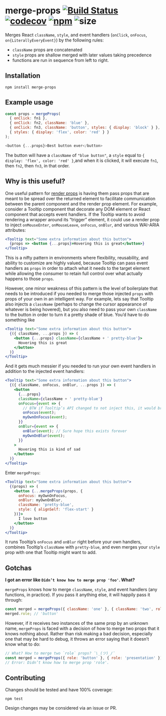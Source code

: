# merge-props [![Build Status](https://travis-ci.org/andrewbranch/merge-props.svg?branch=master)](https://travis-ci.org/andrewbranch/merge-props) [![codecov](https://codecov.io/gh/andrewbranch/merge-props/branch/master/graph/badge.svg)](https://codecov.io/gh/andrewbranch/merge-props) [![npm](https://img.shields.io/npm/v/merge-props.svg)](https://www.npmjs.com/package/merge-props) ![size](https://img.shields.io/bundlephobia/minzip/merge-props.svg)

Merges React `className`, `style`, and event handlers (`onClick`, `onFocus`, `on{LiterallyEveryEvent}`) by the following rules:

- `className` props are concatenated
- `style` props are shallow merged with later values taking precedence
- functions are run in sequence from left to right.

## Installation

```
npm install merge-props
```

## Example usage

```js
const props = mergeProps(
  { onClick: fn1 },
  { onClick: fn2, className: 'blue' },
  { onClick: fn3, className: 'button', styles: { display: 'block' } },
  { styles: { display: 'flex', color: 'red' } }
);

<button {...props}>Best button ever</button>
```

The button will have a `className` of `"blue button"`, a `style` equal to `{ display: 'flex', color: 'red' }`,and when it is clicked, it will execute `fn1`, then `fn2`, then `fn3`, in that order.

## Why is this useful?

One useful pattern for [render props](https://reactjs.org/docs/render-props.html) is having them pass props that are meant to be spread over the returned element to facilitate communication between the parent component and the render prop element. For example, consider a Tooltip component that decorate any DOM element or React component that accepts event handlers. If the Tooltip wants to avoid rendering a wrapper around its “trigger” element, it could use a render prop to inject `onMouseEnter`, `onMouseLeave`, `onFocus`, `onBlur`, and various WAI-ARIA attributes:

```jsx
<Tooltip text="Some extra information about this button">
  {props => <button {...props}>Hovering this is great</button>}
</Tooltip>
```

This is a nifty pattern in environments where flexibility, reusability, and ability to customize are highly valued, because Tooltip can pass event handlers as `props` in order to attach what it needs to the target element while allowing the consumer to retain full control over what actually happens to those `props`.

However, one minor weakness of this pattern is the level of boilerplate that needs to be introduced if you needed to merge those injected `props` with props of your own in an intelligent way. For example, lets say that Tooltip also injects a `className` (perhaps to change the cursor appearance of whatever is being hovered), but you also need to pass your own `className` to the button in order to turn it a pretty shade of blue. You’d have to do something like

```jsx
<Tooltip text="Some extra information about this button">
  {({ className, ...props }) => (
    <button {...props} className={className + ' pretty-blue'}>
      Hovering this is great
    </button>
  )}
</Tooltip>
```

And it gets much messier if you needed to run your own event handlers in addition to the injected event handlers:

```jsx
<Tooltip text="Some extra information about this button">
  {({ className, onFocus, onBlur, ...props }) => (
    <button
      {...props}
      className={className + ' pretty-blue'}
      onFocus={event => {
        // BTW if Tooltip’s API changed to not inject this, it would break
        onFocus(event);
        myOwnOnFocus(event);
      }}
      onBlur={event => {
        onBlur(event); // Sure hope this exists forever
        myOwnOnBlur(event);
      }}
    >
      Hovering this is kind of sad
    </button>
  )}
</Tooltip>
```

Enter `mergeProps`:

```jsx
<Tooltip text="Some extra information about this button">
  {(props) => (
    <button {...mergeProps(props, {
      onFocus: myOwnOnFocus,
      onBlur: myOwnOnBlur,
      className: 'pretty-blue',
      style: { alignSelf: 'flex-start' }
    })}>
      I love button
    </button>
  )}
</Tooltip>
```

It runs Tooltip’s `onFocus` and `onBlur` right before your own handlers, combines Tooltip’s `className` with `pretty-blue`, and even merges your `style` prop with one that Tooltip might want to add.


## Gotchas

**I got an error like `Didn’t know how to merge prop 'foo'`. What?**

`mergeProps` knows how to merge `className`, `style`, and event handlers (any functions, in practice). If you pass it anything else, it will happily pass it through:

```jsx
const merged = mergeProps({ className: 'one' }, { className: 'two', role: 'button' });
merged.role; // 'button'
```

However, if it receives _two_ instances of the same prop by an unknown name, `mergeProps` is faced with a decision of how to merge two props that it knows nothing about. Rather than risk making a bad decision, especially one that may be hard to debug, it throws an error saying that it doesn’t know what to do:

```jsx
// What? How to merge two `role` props? ¯\_(ツ)_/¯ 
const merged = mergeProps({ role: 'button' }, { role: 'presentation' });
// Error: Didn’t know how to merge prop 'role'.
```

## Contributing

Changes should be tested and have 100% coverage:

```
npm test
```

Design changes may be considered via an issue or PR.